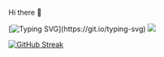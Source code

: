 Hi there 👋

[![Typing SVG](https://readme-typing-svg.demolab.com?font=Fira+Code&pause=1000&color=1541F7&width=435&lines=Greetings%2C+I'm+Chandan+Ravi.;Pleased+to+meet+you.)](https://git.io/typing-svg)
![](https://komarev.com/ghpvc/?username=chandanravic&style=flat-square)



[![GitHub Streak](https://streak-stats.demolab.com?user=chandanravic&theme=highcontrast)](https://git.io/streak-stats)
